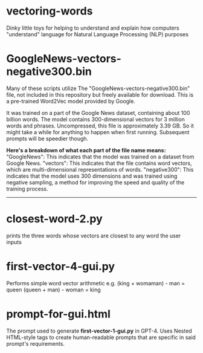 # vectoring-words
Dinky little toys for helping to understand and explain how computers "understand" language for Natural Language Processing (NLP) purposes

# GoogleNews-vectors-negative300.bin
Many of these scripts utilize The "GoogleNews-vectors-negative300.bin" file, not included in this repository but freely available for download. 
This is a pre-trained Word2Vec model provided by Google.

It was trained on a part of the Google News dataset, containing about 100 billion words.
The model contains 300-dimensional vectors for 3 million words and phrases.
Uncompressed, this file is approximately 3.39 GB. So it might take a while for anything to happen when first running. Subsequent prompts will be speedier though.

**Here's a breakdown of what each part of the file name means:**
"GoogleNews": This indicates that the model was trained on a dataset from Google News.
"vectors": This indicates that the file contains word vectors, which are multi-dimensional representations of words.
"negative300": This indicates that the model uses 300 dimensions and was trained using negative sampling, a method for improving the speed and quality of the training process.

***

# closest-word-2.py 
prints the three words whose vectors are closest to any word the user inputs

# first-vector-4-gui.py
Performs simple word vector arithmetic
  e.g. 
  (king + womaman) - man = queen
  (queen + man) - woman = king

# prompt-for-gui.html
The prompt used to generate **first-vector-1-gui.py** in GPT-4. Uses Nested HTML-style tags to create human-readable prompts that are specific in said prompt's requirements.
